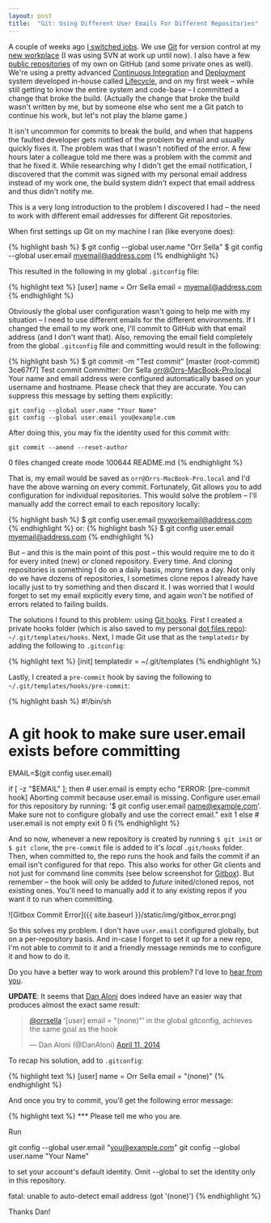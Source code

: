 ```yaml
---
layout: post
title:  "Git: Using Different User Emails For Different Repositories"
---
```


A couple of weeks ago [I switched jobs](http://linkedin.com/in/orrsella). We use [Git](http://git-scm.com/) for version control at my [new workplace](http://www.wix.com) (I was using SVN at work up until now). I also have a few [public repositories](https://github.com/orrsella) of my own on GitHub (and some private ones as well). We're using a pretty advanced [Continuous Integration](http://en.wikipedia.org/wiki/Continuous_integration) and [Deployment](http://en.wikipedia.org/wiki/Continuous_delivery) system developed in-house called [Lifecycle](http://wix.io/2013/07/24/lifecycle-wix-integrated-cicd-dashboard/), and on my first week – while still getting to know the entire system and code-base – I committed a change that broke the build. (Actually the change that broke the build wasn't written by me, but by someone else who sent me a Git patch to continue his work, but let's not play the blame game.)

It isn't uncommon for commits to break the build, and when that happens the faulted developer gets notified of the problem by email and usually quickly fixes it. The problem was that I wasn't notified of the error. A few hours later a colleague told me there was a problem with the commit and that he fixed it. While researching why I didn't get the email notification, I discovered that the commit was signed with my personal email address instead of my work one, the build system didn't expect that email address and thus didn't notify me.

This is a very long introduction to the problem I discovered I had – the need to work with different email addresses for different Git repositories.

When first settings up Git on my machine I ran (like everyone does):

{% highlight bash %}
$ git config --global user.name "Orr Sella"
$ git config --global user.email myemail@address.com
{% endhighlight %}

This resulted in the following in my global `.gitconfig` file:

{% highlight text %}
[user]
    name = Orr Sella
    email = myemail@address.com
{% endhighlight %}

Obviously the global user configuration wasn't going to help me with my situation – I need to use different emails for the different environments. If I changed the email to my work one, I'll commit to GitHub with that email address (and I don't want that). Also, removing the email field completely from the global `.gitconfig` file and committing would result in the following:

{% highlight bash %}
$ git commit -m "Test commit"
[master (root-commit) 3ce67f7] Test commit
 Committer: Orr Sella <orr@Orrs-MacBook-Pro.local>
Your name and email address were configured automatically based
on your username and hostname. Please check that they are accurate.
You can suppress this message by setting them explicitly:

    git config --global user.name "Your Name"
    git config --global user.email you@example.com

After doing this, you may fix the identity used for this commit with:

    git commit --amend --reset-author

 0 files changed
 create mode 100644 README.md
{% endhighlight %}

That is, my email would be saved as `orr@Orrs-MacBook-Pro.local` and I'd have the above warning on every commit. Fortunately, Git allows you to add configuration for individual repositories. This would solve the problem – I'll manually add the correct email to each repository locally:

{% highlight bash %}
$ git config user.email myworkemail@address.com
{% endhighlight %}
or:
{% highlight bash %}
$ git config user.email myemail@address.com
{% endhighlight %}

But – and this is the main point of this post – this would require me to do it for every inited (new) or cloned repository. Every time. And cloning repositories is something I do on a daily basis, *many* times a day. Not only do we have dozens of repositories, I sometimes clone repos I already have locally just to try something and then discard it. I was worried that I would forget to set my email explicitly every time, and again won't be notified of errors related to failing builds.

The solutions I found to this problem: using [Git hooks](http://git-scm.com/book/en/Customizing-Git-Git-Hooks). First I created a private hooks folder (which is also saved to my personal [dot files repo](https://github.com/orrsella/dotfiles)): `~/.git/templates/hooks`. Next, I made Git use that as the `templatedir` by adding the following to `.gitconfig`:

{% highlight text %}
[init]
    templatedir = ~/.git/templates
{% endhighlight %}

Lastly, I created a `pre-commit` hook by saving the following to `~/.git/templates/hooks/pre-commit`:

{% highlight bash %}
#!/bin/sh
#
# A git hook to make sure user.email exists before committing

EMAIL=$(git config user.email)

if [ -z "$EMAIL" ]; then
    # user.email is empty
    echo "ERROR: [pre-commit hook] Aborting commit because user.email is missing. Configure user.email for this repository by running: '$ git config user.email name@example.com'. Make sure not to configure globally and use the correct email."
    exit 1
else
    # user.email is not empty
    exit 0
fi
{% endhighlight %}

And so now, whenever a new repository is created by running `$ git init` or `$ git clone`, the `pre-commit` file is added to it's *local* `.git/hooks` folder. Then, when committed to, the repo runs the hook and fails the commit if an email isn't configured for that repo. This also works for other Git clients and not just for command line commits (see below screenshot for [Gitbox](http://gitboxapp.com)). But remember – the hook will only be added to *future* inited/cloned repos, not existing ones. You'll need to manually add it to any existing repos if you want it to run when committing.

![Gitbox Commit Error]({{ site.baseurl }}/static/img/gitbox_error.png)

So this solves my problem. I don't have `user.email` configured globally, but on a per-repository basis. And in-case I forget to set it up for a new repo, I'm not able to commit to it and a friendly message reminds me to configure it and how to do it.

Do you have a better way to work around this problem? I'd love to [hear from you](http://twitter.com/orrsella).

**UPDATE**: It seems that [Dan Aloni](http://twitter.com/DanAloni) does indeed have an easier way that produces almost the exact same result:

<div style="width: 500px; margin: auto;">
<blockquote class="twitter-tweet" lang="en"><p><a href="https://twitter.com/orrsella">@orrsella</a> &#39;[user] email = &quot;(none)&quot;&#39; in the global gitconfig, achieves the same goal as the hook</p>&mdash; Dan Aloni (@DanAloni) <a href="https://twitter.com/DanAloni/statuses/454706398195380224">April 11, 2014</a></blockquote>
<script async src="//platform.twitter.com/widgets.js" charset="utf-8"></script>
</div>

To recap his solution, add to `.gitconfig`:

{% highlight text %}
[user]
	name = Orr Sella
	email = "(none)"
{% endhighlight %}

And once you try to commit, you'll get the following error message:

{% highlight text %}
*** Please tell me who you are.

Run

  git config --global user.email "you@example.com"
  git config --global user.name "Your Name"

to set your account's default identity.
Omit --global to set the identity only in this repository.

fatal: unable to auto-detect email address (got '(none)')
{% endhighlight %}

Thanks Dan!

